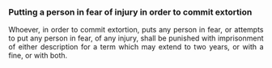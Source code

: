 ### Putting a person in fear of injury in order to commit extortion
<div style="text-align: justify">

Whoever, in order to commit extortion, puts any person in fear, or attempts to put any person in fear, of any injury, shall be punished with imprisonment of either description for a term which may extend to two years, or with a fine, or with both.

</div>
